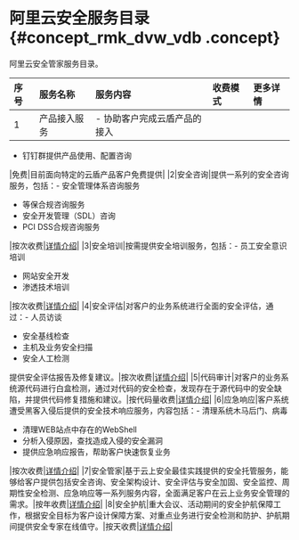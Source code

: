 # 阿里云安全服务目录 {#concept_rmk_dvw_vdb .concept}

阿里云安全管家服务目录。

|序号|服务名称|服务内容|收费模式|更多详情|
|:-|:---|:---|:---|:---|
|1|产品接入服务| -   协助客户完成云盾产品的接入
-   钉钉群提供产品使用、配置咨询

 |免费|目前面向特定的云盾产品客户免费提供|
|2|安全咨询|提供一系列的安全咨询服务，包括：-   安全管理体系咨询服务
-   等保合规咨询服务
-   安全开发管理（SDL）咨询
-   PCI DSS合规咨询服务

|按次收费|[详情介绍](https://www.aliyun.com/product/xianzhi_PCIDSS)|
|3|安全培训|按需提供安全培训服务，包括：-   员工安全意识培训
-   网站安全开发
-   渗透技术培训

|按次收费|[详情介绍](https://www.aliyun.com/product/xianzhi_securitytrain)|
|4|安全评估|对客户的业务系统进行全面的安全评估，通过：-   人员访谈
-   安全基线检查
-   主机及业务安全扫描
-   安全人工检测

提供安全评估报告及修复建议。|按次收费|[详情介绍](https://www.aliyun.com/product/xianzhi_online_car-hailing)|
|5|代码审计|对客户的业务系统源代码进行白盒检测，通过对代码的安全检查，发现存在于源代码中的安全缺陷，并提供代码修复措施和建议。|按代码量收费|[详情介绍](https://www.aliyun.com/product/xianzhi_codeaudit)|
|6|应急响应|客户系统遭受黑客入侵后提供的安全技术响应服务，内容包括：-   清理系统木马后门、病毒
-   清理WEB站点中存在的WebShell
-   分析入侵原因，查找造成入侵的安全漏洞
-   提供应急响应报告，帮助客户快速恢复业务

|按次收费|[详情介绍](https://www.aliyun.com/product/yundun_incident_response)|
|7|安全管家|基于云上安全最佳实践提供的安全托管服务，能够给客户提供包括安全咨询、安全架构设计、安全评估与安全加固、安全监控、周期性安全检测、应急响应等一系列服务内容，全面满足客户在云上业务安全管理的需求。|按年收费|[详情介绍](https://www.aliyun.com/product/sos)|
|8|安全护航|重大会议、活动期间的安全护航保障工作，根据安全目标为客户设计保障方案、对重点业务进行安全检测和防护、护航期间提供安全专家在线值守。|按天收费|[详情介绍](https://www.aliyun.com/product/sos)|

